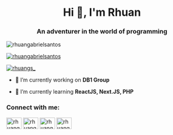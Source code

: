 <h1 align="center">Hi 👋, I'm Rhuan</h1>
<h3 align="center">An adventurer in the world of programming</h3>

<p align="left"> <img src="https://komarev.com/ghpvc/?username=rhuangabrielsantos&label=Profile%20views&color=0e75b6&style=flat" alt="rhuangabrielsantos" /> </p>

<p align="left"> <a href="https://github.com/ryo-ma/github-profile-trophy"><img src="https://github-profile-trophy.vercel.app/?username=rhuangabrielsantos&theme=dracula" alt="rhuangabrielsantos" /></a> </p>

<p align="left"> <a href="https://twitter.com/rhuangs_" target="blank"><img src="https://img.shields.io/twitter/follow/rhuangs_?logo=twitter&style=for-the-badge" alt="rhuangs_" /></a> </p>

- 🔭 I’m currently working on **DB1 Group**

- 🌱 I’m currently learning **ReactJS, Next.JS, PHP**

<h3 align="left">Connect with me:</h3>
<p align="left">
<a href="https://codepen.io/rhuangabrielsantos" target="blank"><img align="center" src="https://cdn.jsdelivr.net/npm/simple-icons@3.0.1/icons/codepen.svg" alt="rhuangabrielsantos" height="30" width="40" /></a>
<a href="https://twitter.com/rhuangs_" target="blank"><img align="center" src="https://cdn.jsdelivr.net/npm/simple-icons@3.0.1/icons/twitter.svg" alt="rhuangs_" height="30" width="40" /></a>
<a href="https://linkedin.com/in/rhuangabrielsantos" target="blank"><img align="center" src="https://cdn.jsdelivr.net/npm/simple-icons@3.0.1/icons/linkedin.svg" alt="rhuangabrielsantos" height="30" width="40" /></a>
<a href="https://instagram.com/rhuangs_" target="blank"><img align="center" src="https://cdn.jsdelivr.net/npm/simple-icons@3.0.1/icons/instagram.svg" alt="rhuangs_" height="30" width="40" /></a>
</p>


